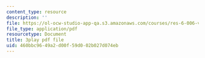```yaml
---
content_type: resource
description: ''
file: https://ol-ocw-studio-app-qa.s3.amazonaws.com/courses/res-6-006-video-demonstrations-in-lasers-and-optics-spring-2008/460bbc9649a2d00f59d002b027d074eb_cpIVTXNC2s8.pdf
file_type: application/pdf
resourcetype: Document
title: 3play pdf file
uid: 460bbc96-49a2-d00f-59d0-02b027d074eb
---
```

